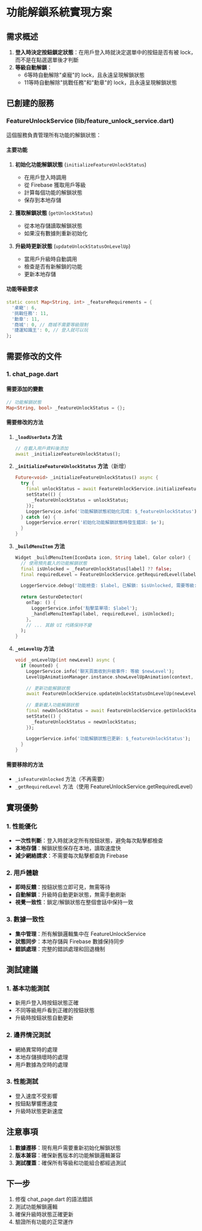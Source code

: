 # 功能解鎖系統實現方案

## 需求概述

1. **登入時決定按鈕鎖定狀態**：在用戶登入時就決定選單中的按鈕是否有被 lock，而不是在點選選單後才判斷
2. **等級自動解鎖**：
   - 6等時自動解除"桌寵"的 lock，且永遠呈現解鎖狀態
   - 11等時自動解除"挑戰任務"和"勳章"的 lock，且永遠呈現解鎖狀態

## 已創建的服務

### FeatureUnlockService (lib/feature_unlock_service.dart)

這個服務負責管理所有功能的解鎖狀態：

#### 主要功能
1. **初始化功能解鎖狀態** (`initializeFeatureUnlockStatus`)
   - 在用戶登入時調用
   - 從 Firebase 獲取用戶等級
   - 計算每個功能的解鎖狀態
   - 保存到本地存儲

2. **獲取解鎖狀態** (`getUnlockStatus`)
   - 從本地存儲讀取解鎖狀態
   - 如果沒有數據則重新初始化

3. **升級時更新狀態** (`updateUnlockStatusOnLevelUp`)
   - 當用戶升級時自動調用
   - 檢查是否有新解鎖的功能
   - 更新本地存儲

#### 功能等級要求
```dart
static const Map<String, int> _featureRequirements = {
  '桌寵': 6,
  '挑戰任務': 11,
  '勳章': 11,
  '商城': 0, // 商城不需要等級限制
  '捷運知識王': 0, // 登入就可以玩
};
```

## 需要修改的文件

### 1. chat_page.dart

#### 需要添加的變數
```dart
// 功能解鎖狀態
Map<String, bool> _featureUnlockStatus = {};
```

#### 需要修改的方法

1. **`_loadUserData` 方法**
   ```dart
   // 在載入用戶資料後添加
   await _initializeFeatureUnlockStatus();
   ```

2. **`_initializeFeatureUnlockStatus` 方法**（新增）
   ```dart
   Future<void> _initializeFeatureUnlockStatus() async {
     try {
       final unlockStatus = await FeatureUnlockService.initializeFeatureUnlockStatus();
       setState(() {
         _featureUnlockStatus = unlockStatus;
       });
       LoggerService.info('功能解鎖狀態初始化完成: $_featureUnlockStatus');
     } catch (e) {
       LoggerService.error('初始化功能解鎖狀態時發生錯誤: $e');
     }
   }
   ```

3. **`_buildMenuItem` 方法**
   ```dart
   Widget _buildMenuItem(IconData icon, String label, Color color) {
     // 使用預先載入的功能解鎖狀態
     final isUnlocked = _featureUnlockStatus[label] ?? false;
     final requiredLevel = FeatureUnlockService.getRequiredLevel(label);
     
     LoggerService.debug('功能檢查: $label, 已解鎖: $isUnlocked, 需要等級: $requiredLevel');
     
     return GestureDetector(
       onTap: () {
         LoggerService.info('點擊菜單項: $label');
         _handleMenuItemTap(label, requiredLevel, isUnlocked);
       },
       // ... 其餘 UI 代碼保持不變
     );
   }
   ```

4. **`_onLevelUp` 方法**
   ```dart
   void _onLevelUp(int newLevel) async {
     if (mounted) {
       LoggerService.info('聊天頁面收到升級事件: 等級 $newLevel');
       LevelUpAnimationManager.instance.showLevelUpAnimation(context, newLevel);
       
       // 更新功能解鎖狀態
       await FeatureUnlockService.updateUnlockStatusOnLevelUp(newLevel);
       
       // 重新載入功能解鎖狀態
       final newUnlockStatus = await FeatureUnlockService.getUnlockStatus();
       setState(() {
         _featureUnlockStatus = newUnlockStatus;
       });
       
       LoggerService.info('功能解鎖狀態已更新: $_featureUnlockStatus');
     }
   }
   ```

#### 需要移除的方法
- `_isFeatureUnlocked` 方法（不再需要）
- `_getRequiredLevel` 方法（使用 FeatureUnlockService.getRequiredLevel）

## 實現優勢

### 1. 性能優化
- **一次性判斷**：登入時就決定所有按鈕狀態，避免每次點擊都檢查
- **本地存儲**：解鎖狀態保存在本地，讀取速度快
- **減少網絡請求**：不需要每次點擊都查詢 Firebase

### 2. 用戶體驗
- **即時反饋**：按鈕狀態立即可見，無需等待
- **自動解鎖**：升級時自動更新狀態，無需手動刷新
- **視覺一致性**：鎖定/解鎖狀態在整個會話中保持一致

### 3. 數據一致性
- **集中管理**：所有解鎖邏輯集中在 FeatureUnlockService
- **狀態同步**：本地存儲與 Firebase 數據保持同步
- **錯誤處理**：完整的錯誤處理和回退機制

## 測試建議

### 1. 基本功能測試
- 新用戶登入時按鈕狀態正確
- 不同等級用戶看到正確的按鈕狀態
- 升級時按鈕狀態自動更新

### 2. 邊界情況測試
- 網絡異常時的處理
- 本地存儲損壞時的處理
- 用戶數據為空時的處理

### 3. 性能測試
- 登入速度不受影響
- 按鈕點擊響應速度
- 升級時狀態更新速度

## 注意事項

1. **數據遷移**：現有用戶需要重新初始化解鎖狀態
2. **版本兼容**：確保新舊版本的功能解鎖邏輯兼容
3. **測試覆蓋**：確保所有等級和功能組合都經過測試

## 下一步

1. 修復 chat_page.dart 的語法錯誤
2. 測試功能解鎖邏輯
3. 確保升級時狀態正確更新
4. 驗證所有功能的正常運作
